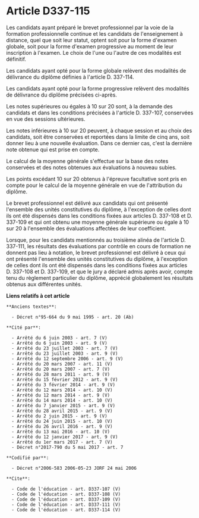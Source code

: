 # Article D337-115

Les candidats ayant préparé le brevet professionnel par la voie de la formation professionnelle continue et les candidats de
l'enseignement à distance, quel que soit leur statut, optent soit pour la forme d'examen globale, soit pour la forme d'examen
progressive au moment de leur inscription à l'examen. Le choix de l'une ou l'autre de ces modalités est définitif. 

Les candidats ayant opté pour la forme globale relèvent des modalités de délivrance du diplôme définies à l'article D.
337-114. 

Les candidats ayant opté pour la forme progressive relèvent des modalités de délivrance du diplôme précisées ci-après. 

Les notes supérieures ou égales à 10 sur 20 sont, à la demande des candidats et dans les conditions précisées à l'article D.
337-107, conservées en vue des sessions ultérieures. 

Les notes inférieures à 10 sur 20 peuvent, à chaque session et au choix des candidats, soit être conservées et reportées dans
la limite de cinq ans, soit donner lieu à une nouvelle évaluation. Dans ce dernier cas, c'est la dernière note obtenue qui
est prise en compte. 

Le calcul de la moyenne générale s'effectue sur la base des notes conservées et des notes obtenues aux évaluations à nouveau
subies. 

Les points excédant 10 sur 20 obtenus à l'épreuve facultative sont pris en compte pour le calcul de la moyenne générale en
vue de l'attribution du diplôme. 

Le brevet professionnel est délivré aux candidats qui ont présenté l'ensemble des unités constitutives du diplôme, à
l'exception de celles dont ils ont été dispensés dans les conditions fixées aux articles D. 337-108 et D. 337-109 et qui ont
obtenu une moyenne générale supérieure ou égale à 10 sur 20 à l'ensemble des évaluations affectées de leur coefficient. 

Lorsque, pour les candidats mentionnés au troisième alinéa de l'article D. 337-111, les résultats des évaluations par
contrôle en cours de formation ne donnent pas lieu à notation, le brevet professionnel est délivré à ceux qui ont présenté
l'ensemble des unités constitutives du diplôme, à l'exception de celles dont ils ont été dispensés dans les conditions fixées
aux articles D. 337-108 et D. 337-109, et que le jury a déclaré admis après avoir, compte tenu du règlement particulier du
diplôme, apprécié globalement les résultats obtenus aux différentes unités.

**Liens relatifs à cet article**

	**Anciens textes**:

	  - Décret n°95-664 du 9 mai 1995 - art. 20 (Ab)

	**Cité par**:

	  - Arrêté du 6 juin 2003 - art. 7 (V)
	  - Arrêté du 6 juin 2003 - art. 9 (V)
	  - Arrêté du 23 juillet 2003 - art. 7 (V)
	  - Arrêté du 23 juillet 2003 - art. 9 (V)
	  - Arrêté du 12 septembre 2006 - art. 9 (V)
	  - Arrêté du 20 mars 2007 - art. 11 (V)
	  - Arrêté du 20 mars 2007 - art. 7 (V)
	  - Arrêté du 28 mars 2011 - art. 9 (V)
	  - Arrêté du 15 février 2012 - art. 9 (V)
	  - Arrêté du 3 février 2014 - art. 9 (V)
	  - Arrêté du 12 mars 2014 - art. 10 (V)
	  - Arrêté du 12 mars 2014 - art. 9 (V)
	  - Arrêté du 14 mars 2014 - art. 10 (V)
	  - Arrêté du 7 janvier 2015 - art. 9 (V)
	  - Arrêté du 28 avril 2015 - art. 9 (V)
	  - Arrêté du 2 juin 2015 - art. 9 (V)
	  - Arrêté du 24 juin 2015 - art. 10 (V)
	  - Arrêté du 26 avril 2016 - art. 9 (V)
	  - Arrêté du 13 mai 2016 - art. 10 (V)
	  - Arrêté du 12 janvier 2017 - art. 9 (V)
	  - Arrêté du 1er mars 2017 - art. 7 (V)
	  - Décret n°2017-790 du 5 mai 2017 - art. 7

	**Codifié par**:

	  - Décret n°2006-583 2006-05-23 JORF 24 mai 2006

	**Cite**:

	  - Code de l'éducation - art. D337-107 (V)
	  - Code de l'éducation - art. D337-108 (V)
	  - Code de l'éducation - art. D337-109 (V)
	  - Code de l'éducation - art. D337-111 (V)
	  - Code de l'éducation - art. D337-114 (V)
